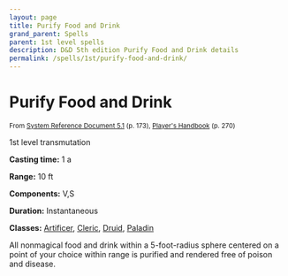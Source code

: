 ```yaml
---
layout: page
title: Purify Food and Drink
grand_parent: Spells
parent: 1st level spells 
description: D&D 5th edition Purify Food and Drink details
permalink: /spells/1st/purify-food-and-drink/
---
```


# Purify Food and Drink

<small>From <a target="_blank" href="https://media.wizards.com/2016/downloads/DND/SRD-OGL_V5.1.pdf">System Reference Document 5.1</a> (p. 173), <a target="_blank" href="https://dnd.wizards.com/products/tabletop-games/rpg-products/rpg_playershandbook">Player's Handbook</a> (p. 270)</small>


1st level transmutation

**Casting time:** 1 a

**Range:** 10 ft

**Components:** V,S 

**Duration:** Instantaneous

**Classes:** [Artificer](/classes/artificer/), [Cleric](/classes/cleric/), [Druid](/classes/druid/), [Paladin](/classes/paladin/)

All nonmagical food and drink within a 5-foot-radius sphere centered on a point of your choice within range is purified and rendered free of poison and disease.